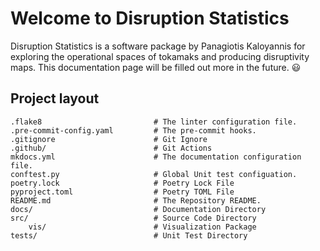 # Welcome to Disruption Statistics

Disruption Statistics is a software package by Panagiotis Kaloyannis for exploring the operational spaces of tokamaks and producing disruptivity maps.
This documentation page will be filled out more in the future. 😃

## Project layout

    .flake8                         # The linter configuration file.
    .pre-commit-config.yaml         # The pre-commit hooks.
    .gitignore                      # Git Ignore
    .github/                        # Git Actions
    mkdocs.yml                      # The documentation configuration file.
    conftest.py                     # Global Unit test configuation.
    poetry.lock                     # Poetry Lock File
    pyproject.toml                  # Poetry TOML File
    README.md                       # The Repository README.
    docs/                           # Documentation Directory
    src/                            # Source Code Directory
        vis/                        # Visualization Package
    tests/                          # Unit Test Directory

